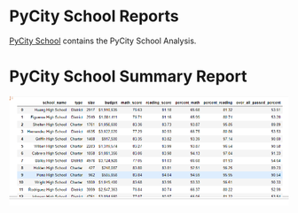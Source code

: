 # PyCity School Reports

<a href="https://github.com/BanuNathan/pandas-Challenge/tree/main/PyCitySchools">PyCity School</a> contains the PyCity School Analysis.


# PyCity School Summary Report
<img src="https://github.com/BanuNathan/pandas-Challenge/blob/main/PyCitySchools/Resources/Screenshot%20(28).png">
